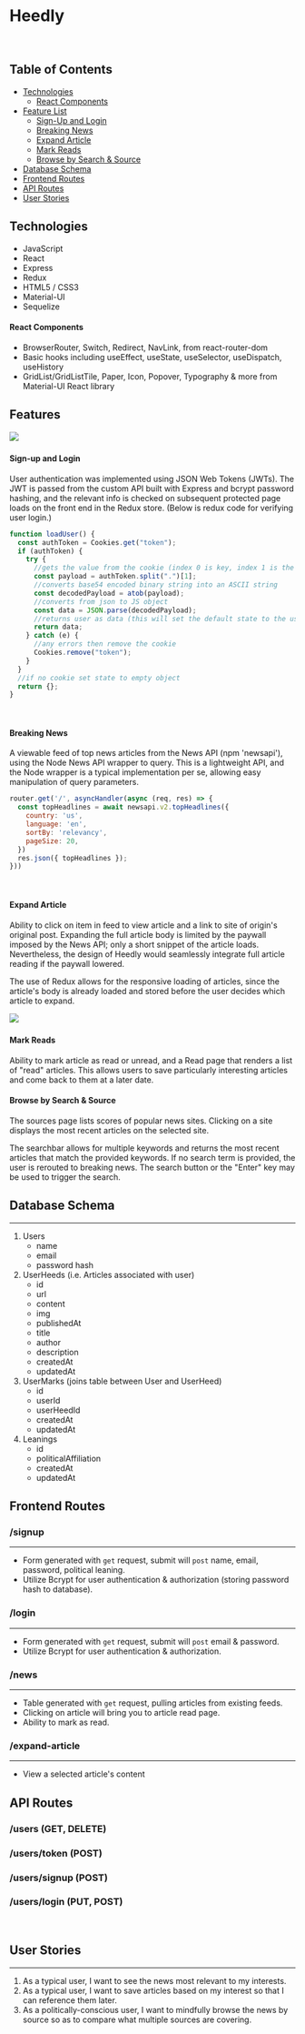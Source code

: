 # Heedly
​
## Table of Contents
* [Technologies](#technologies)
   * [React Components](#react-components)
* [Feature List](#feature-list)
    * [Sign-Up and Login](#Auth)
    * [Breaking News](#Breaking-News)
    * [Expand Article](#Expand-Article)
    * [Mark Reads](#Mark-Reads)
    * [Browse by Search & Source](#Browse)
* [Database Schema](#database-schema)
* [Frontend Routes](#frontend-routes)
* [API Routes](#api-routes)
* [User Stories](#user-stories)
​
## <a name="technologies"></a>Technologies
- JavaScript
- React
- Express
- Redux
- HTML5 / CSS3
- Material-UI
- Sequelize
​
#### <a name ="react-components"></a>React Components
- BrowserRouter, Switch, Redirect, NavLink, from react-router-dom
- Basic hooks including useEffect, useState, useSelector, useDispatch, useHistory
- GridList/GridListTile, Paper, Icon, Popover, Typography & more from Material-UI React library
​
​

## <a name="feature-list"></a>Features
![](readmeImages/heedly-login.png)
​
#### <a name="Auth"></a>Sign-up and Login
User authentication was implemented using JSON Web Tokens (JWTs). The JWT is passed from the custom API built with Express and bcrypt password hashing, and the relevant info is checked on subsequent protected page loads on the front end in the Redux store. (Below is redux code for verifying user login.)
``` js
function loadUser() {
  const authToken = Cookies.get("token");
  if (authToken) {
    try {
      //gets the value from the cookie (index 0 is key, index 1 is the value)
      const payload = authToken.split(".")[1];
      //converts base54 encoded binary string into an ASCII string
      const decodedPayload = atob(payload);
      //converts from json to JS object
      const data = JSON.parse(decodedPayload);
      //returns user as data (this will set the default state to the user)
      return data;
    } catch (e) {
      //any errors then remove the cookie
      Cookies.remove("token");
    }
  }
  //if no cookie set state to empty object
  return {};
}
```

​
#### <a name="Breaking-News"></a>Breaking News
A viewable feed of top news articles from the News API (npm 'newsapi'), using the Node News API wrapper to query. This is a lightweight API, and the Node wrapper is a typical implementation per se, allowing easy manipulation of query parameters.

``` js
router.get('/', asyncHandler(async (req, res) => {
  const topHeadlines = await newsapi.v2.topHeadlines({
    country: 'us',
    language: 'en',
    sortBy: 'relevancy',
    pageSize: 20,
  })
  res.json({ topHeadlines });
}))
```
​
#### <a name="Expand-Article"></a>Expand Article
Ability to click on item in feed to view article and a link to site of origin's original post. Expanding the full article body is limited by the paywall imposed by the News API; only a short snippet of the article loads. Nevertheless, the design of Heedly would seamlessly integrate full article reading if the paywall lowered.

The use of Redux allows for the responsive loading of articles, since the article's body is already loaded and stored before the user decides which article to expand.

![](readmeImages/reads.gif)
​
#### <a name="Mark-Reads"></a>Mark Reads
Ability to mark article as read or unread, and a Read page that renders a list of "read" articles. This allows users to save particularly interesting articles and come back to them at a later date.
​
#### <a name="Browse"></a>Browse by Search & Source
The sources page lists scores of popular news sites. Clicking on a site displays the most recent articles on the selected site.

The searchbar allows for multiple keywords and returns the most recent articles that match the provided keywords. If no search term is provided, the user is rerouted to breaking news. The search button or the "Enter" key may be used to trigger the search.
​
## <a name="database-schema"></a>Database Schema
------
1. Users
    - name
    - email
    - password hash
​
2. UserHeeds (i.e. Articles associated with user)
    - id
    - url
    - content
    - img
    - publishedAt
    - title
    - author
    - description
    - createdAt
    - updatedAt
​
3. UserMarks (joins table between User and UserHeed)
    - id
    - userId
    - userHeedId
    - createdAt
    - updatedAt
​
4. Leanings
    - id
    - politicalAffiliation
    - createdAt
    - updatedAt
​
​
## <a name="frontend-routes"></a>Frontend Routes
### /signup
-------
- Form generated with `get` request, submit will `post` name, email, password, political leaning.
- Utilize Bcrypt for user authentication & authorization (storing password hash to database).
​
### /login
------
- Form generated with `get` request, submit will `post` email & password.
- Utilize Bcrypt for user authentication & authorization.
​
### /news
------
- Table generated with `get` request, pulling articles from existing feeds.
- Clicking on article will bring you to article read page.
- Ability to mark as read.
### /expand-article
------
- View a selected article's content
​
## <a name="api-routes"></a>API Routes
### /users (GET, DELETE)
### /users/token (POST)
### /users/signup (POST)
### /users/login (PUT, POST)
​
## <a name="user-stories"></a>User Stories
------------
1. As a typical user, I want to see the news most relevant to my interests.
2. As a typical user, I want to save articles based on my interest so that I can reference them later.
3. As a politically-conscious user, I want to mindfully browse the news by source so as to compare what multiple sources are covering.
​
